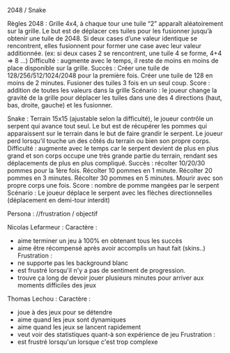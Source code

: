 2048 /  Snake

Règles 2048 : 
Grille 4x4, à chaque tour une tuile “2” apparaît aléatoirement sur la grille. Le but est de déplacer ces tuiles pour les fusionner jusqu’à obtenir une tuile de 2048. Si deux cases d’une valeur identique se rencontrent, elles fusionnent pour former une case avec leur valeur additionnée. (ex: si deux cases 2 se rencontrent, une tuile 4 se forme, 4+4 => 8 …)
Difficulté : augmente avec le temps, il reste de moins en moins de place disponible sur la grille. 
Succès : Créer une tuile de 128/256/512/1024/2048 pour la première fois. Créer une tuile de 128 en moins de 2 minutes. Fusioner des tuiles 3 fois en un seul coup. 
Score : addition de toutes les valeurs dans la grille
Scénario : le joueur change la gravité de la grille pour déplacer les tuiles dans une des 4 directions (haut, bas, droite, gauche) et les fusionner. 

Snake : 
Terrain 15x15 (ajustable selon la difficulté), le joueur contrôle un serpent qui avance tout seul. Le but est de récupérer les pommes qui apparaissent sur le terrain dans le but de faire grandir le serpent. Le joueur perd lorsqu’il touche un des côtés du terrain ou bien son propre corps. 
Difficulté : augmente avec le temps car le serpent devient de plus en plus grand et son corps occupe une très grande partie du terrain, rendant ses déplacements de plus en plus compliqué. 
Succès : récolter 10/20/30 pommes pour la 1ère fois. Récolter 10 pommes en 1 minute. Récolter 20 pommes en 3 minutes. Récolter 30 pommes en 5 minutes. Mourir avec son propre corps une fois.
Score : nombre de pomme mangées par le serpent
Scénario : Le joueur déplace le serpent avec les flèches directionnelles (déplacement en demi-tour interdit)


Persona : //frustration / objectif 

Nicolas Lefarmeur : 
Caractère :
- aime terminer un jeu à 100% en obtenant tous les succès
- aime être récompensé après avoir accomplis un haut fait (skins..)
Frustration :
- ne supporte pas les background blanc
- est frustré lorsqu'il n'y a pas de sentiment de progression.
- trouve ça long de devoir jouer plusieurs minutes pour arriver aux moments difficiles des jeux 

Thomas Lechou : 
Caractère :
- joue à des jeux pour se détendre 
- aime quand les jeux sont dynamiques 
- aime quand les jeux se lancent rapidement
- veut voir des statistiques quant-à son expérience de jeu
Frustration : 
- est frustré lorsqu'un lorsque c'est trop complexe